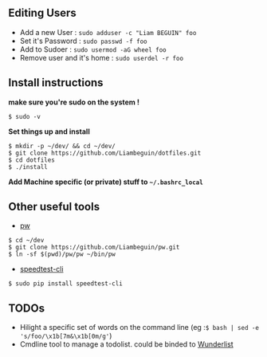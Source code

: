 
Editing Users
---------------
* Add a new User : `sudo adduser -c "Liam BEGUIN" foo`
* Set it's Password : `sudo passwd -f foo`
* Add to Sudoer : `sudo usermod -aG wheel foo`
* Remove user and it's home : `sudo userdel -r foo`

Install instructions
---------------------
**make sure you're sudo on the system !**
```
$ sudo -v
```

**Set things up and install**
```
$ mkdir -p ~/dev/ && cd ~/dev/
$ git clone https://github.com/Liambeguin/dotfiles.git
$ cd dotfiles
$ ./install
```
**Add Machine specific (or private) stuff to `~/.bashrc_local`** 


Other useful tools 
---------
* [pw](https://github.com/Liambeguin/pw)
```
$ cd ~/dev
$ git clone https://github.com/Liambeguin/pw.git
$ ln -sf $(pwd)/pw/pw ~/bin/pw 
```
* [speedtest-cli](https://github.com/sivel/speedtest-cli)
```
$ sudo pip install speedtest-cli
```

TODOs
-----
* Hilight a specific set of words on the command line (eg :`$ bash | sed -e 's/foo/\x1b[7m&\x1b[0m/g'`)
* Cmdline tool to manage a todolist. could be binded to [Wunderlist](https://www.wunderlist.com/)
